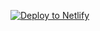 [![Deploy to Netlify](https://www.netlify.com/img/deploy/button.svg)](https://app.netlify.com/start/deploy?repository=https://github.com/CD-Kontent/variant-counter)
